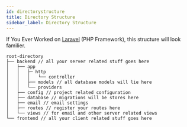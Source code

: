 ```yaml
---
id: directorystructure
title: Directory Structure
sidebar_label: Directory Structure
---
```


If You Ever Worked on [Laravel](https://laravel.com) (PHP Framework), this structure will look familier.

```
root-directory
├── backend // all your server related stuff goes here
│   ├── app 
│   │   ├─ http
│   │   │   └── controller
│   │   ├── models // all database models will lie here
│   │   └── providers    
│   ├── config // project related configuration
│   ├── database // migrations will be stores here
│   ├── email // email settings
│   ├── routes // register your routes here
│   └── views // for email and other server related views
└── frontend // all your client related stuff goes here
   

```